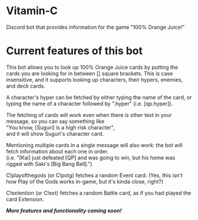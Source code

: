 # Vitamin-C
Discord bot that provides information for the game "100% Orange Juice!"

# Current features of this bot
This bot allows you to look up 100% Orange Juice cards by putting the cards you are looking for in between [] square brackets.
This is case insensitive, and it supports looking up characters, their hypers, enemies, and deck cards.

A character's hyper can be fetched by either typing the name of the card, or typing the name of a character followed by ".hyper" (i.e. [qp.hyper]).

The fetching of cards will work even when there is other text in your message, so you can say something like  
"You know, [Suguri] is a high risk character",  
and it will show Suguri's character card.

Mentioning multiple cards in a single message will also work: the bot will fetch information about each one in order.  
(i.e. "[Kai] just defeated [QP] and was going to win, but his home was rigged with Saki's [Big Bang Bell].")

C!playofthegods (or C!potg) fetches a random Event card. (Yes, this isn't how Play of the Gods works in-game, but it's kinda close, right?)

C!extention (or C!ext) fetches a random Battle card, as if you had played the card Extension.

***More features and functionality coming soon!***
